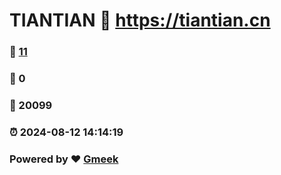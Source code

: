 # TIANTIAN :link: https://tiantian.cn 
### :page_facing_up: [11](https://tiantian.cn/tag.html) 
### :speech_balloon: 0 
### :hibiscus: 20099 
### :alarm_clock: 2024-08-12 14:14:19 
### Powered by :heart: [Gmeek](https://github.com/Meekdai/Gmeek)
